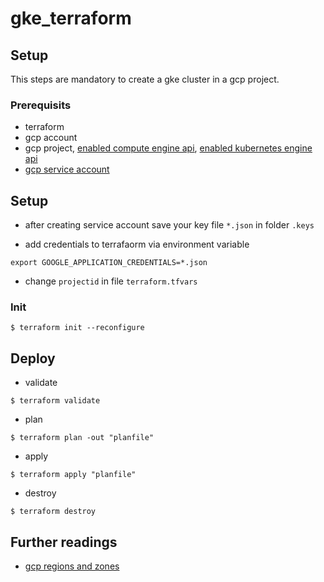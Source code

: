# gke_terraform

## Setup
This steps are mandatory to create a gke cluster in a gcp project.

### Prerequisits
* terraform
* gcp account
* gcp project, [enabled compute engine api](https://console.cloud.google.com/apis/library/compute.googleapis.com), [enabled kubernetes engine api](https://console.cloud.google.com/apis/api/container.googleapis.com/overview)
* [gcp service account](https://cloud.google.com/docs/authentication/production#create_service_account)


## Setup
* after creating service account save your key file `*.json` in folder `.keys`

* add credentials to terrafaorm via environment variable
```
export GOOGLE_APPLICATION_CREDENTIALS=*.json
```
* change `projectid` in file `terraform.tfvars`

### Init
```console
$ terraform init --reconfigure
```

## Deploy

* validate
```console
$ terraform validate
```

* plan
```console
$ terraform plan -out "planfile"
```

* apply
```console
$ terraform apply "planfile"
```

* destroy
```console
$ terraform destroy
```

## Further readings
* [gcp regions and zones](https://cloud.google.com/compute/docs/regions-zones)